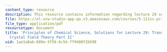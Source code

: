 ```yaml
---
content_type: resource
description: This resource contains information regarding lecture 29 solution.
file: https://ol-ocw-studio-app-qa.s3.amazonaws.com/courses/5-111sc-principles-of-chemical-science-fall-2014/1ae1a8ab689e5f566c54ff9480f2b598_MIT5_111F14_Lec29Soln.pdf
file_type: application/pdf
resourcetype: Document
title: 'Principles of Chemical Science, Solutions for Lecture 29: Transition Metals:
  Crystal Field Theory Part II'
uid: 1ae1a8ab-689e-5f56-6c54-ff9480f2b598
---
```

